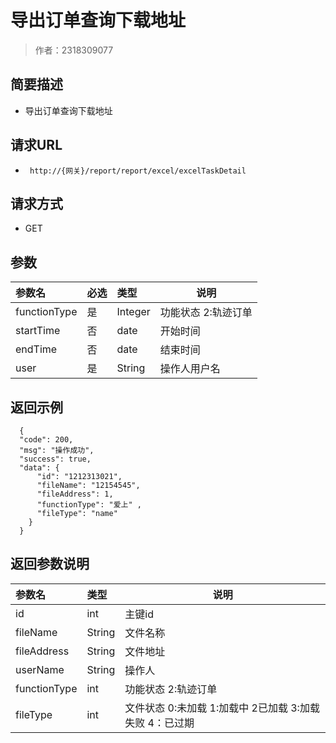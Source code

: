 # 导出订单查询下载地址

> 作者：2318309077

## 简要描述

- 导出订单查询下载地址

## 请求URL
- ` http://{网关}/report/report/excel/excelTaskDetail`
  
## 请求方式
- GET

## 参数

|参数名|必选|类型|说明|
|:----    |:---|:----- |-----   |
|functionType |是  |Integer |功能状态 2:轨迹订单 |
|startTime |否  |date |开始时间|
|endTime |否  |date |结束时间|
|user |是  |String |操作人用户名|
## 返回示例

```
  {
  "code": 200,
  "msg": "操作成功",
  "success": true,
  "data": {
      "id": "1212313021",
      "fileName": "12154545",
      "fileAddress": 1,
      "functionType": "爱上" ,
      "fileType": "name"
    }
  }
```

## 返回参数说明

|参数名|类型|说明|
|:-----  |:-----|-----                           |
|id |int   |主键id  |
|fileName |String   |文件名称  |
|fileAddress |String   |文件地址 |
|userName |String   |操作人 |
|functionType |int   |功能状态 2:轨迹订单  |
|fileType |int   |文件状态 0:未加载 1:加载中 2已加载 3:加载失败 4：已过期  |